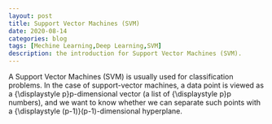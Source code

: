 ```yaml
---
layout: post
title: Support Vector Machines (SVM)
date: 2020-08-14
categories: blog
tags: [Mechine Learning,Deep Learning,SVM]
description: the introduction for Support Vector Machines (SVM).
---
```


A Support Vector Machines (SVM) is usually used for classification problems. In the case of support-vector machines, a data point is viewed as a {\displaystyle p}p-dimensional vector (a list of {\displaystyle p}p numbers), and we want to know whether we can separate such points with a {\displaystyle (p-1)}(p-1)-dimensional hyperplane.












